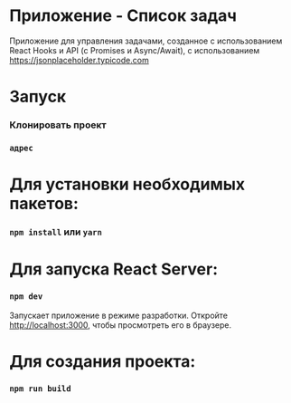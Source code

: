 # Приложение - Список задач
Приложение для управления задачами, созданное с использованием React Hooks и API (с Promises и Async/Await), с использованием https://jsonplaceholder.typicode.com

# Запуск
### Клонировать проект
### `адрес`

# Для установки необходимых пакетов:
### `npm install` или `yarn`

# Для запуска React Server:
### `npm dev`

Запускает приложение в режиме разработки.
Откройте [http://localhost:3000](http://localhost:3000), чтобы просмотреть его в браузере.

# Для создания проекта:
### `npm run build`